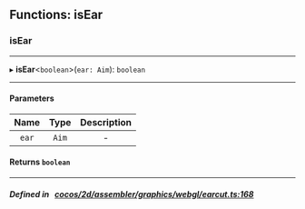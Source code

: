 ## Functions: isEar

### isEar


___
▸ **isEar**<`boolean`\>(`ear: Aim`): `boolean`
___


#### Parameters

| Name | Type | Description |
| :------: | :------: | :------: |
| `ear` | `Aim` | - |


#### Returns `boolean` 
___


##### Defined in &nbsp;   [cocos/2d/assembler/graphics/webgl/earcut.ts:168](https://github.com/cocos-creator/engine/blob/c7bf6b8a9/cocos/2d/assembler/graphics/webgl/earcut.ts#L168)&nbsp;

